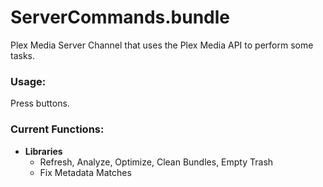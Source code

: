# ServerCommands.bundle
Plex Media Server Channel that uses the Plex Media API to perform some tasks.

### Usage:
Press buttons.

### Current Functions:
  * **Libraries**
    * Refresh, Analyze, Optimize, Clean Bundles, Empty Trash
    * Fix Metadata Matches
